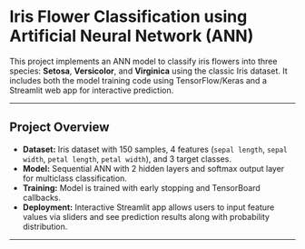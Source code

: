 # Iris Flower Classification using Artificial Neural Network (ANN)

This project implements an ANN model to classify iris flowers into three species: **Setosa**, **Versicolor**, and **Virginica** using the classic Iris dataset. It includes both the model training code using TensorFlow/Keras and a Streamlit web app for interactive prediction.

---

## Project Overview

- **Dataset:** Iris dataset with 150 samples, 4 features (`sepal length`, `sepal width`, `petal length`, `petal width`), and 3 target classes.
- **Model:** Sequential ANN with 2 hidden layers and softmax output layer for multiclass classification.
- **Training:** Model is trained with early stopping and TensorBoard callbacks.
- **Deployment:** Interactive Streamlit app allows users to input feature values via sliders and see prediction results along with probability distribution.

---
